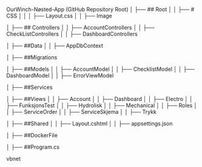 OurWinch-Nøsted-App (GitHub Repository Root)
│ ├── ## Root
│ │ ├── # CSS
│ │ │ ├── Layout.css
│ │ ├── Image

│ ├── ## Controllers
│ │ ├── AccountControllers
│ │ ├── CheckListControllers
│ │ ├── DashboardControllers

│ ├── ##Data
│ │ ├── AppDbContext

│ ├── ##Migrations

│ ├── ##Models
│ │ ├── AccountModel
│ │ ├── ChecklistModel
│ │ ├── DashboardModel
│ │ ├── ErrorViewModel

│ ├── ##Services

│ ├── ##Views
│ │ ├── Account
│ │ ├── Dashboard
│ │ ├── Electro
│ │ ├── FunksjonsTest
│ │ ├── Hydrolisk
│ │ ├── Mechanical
│ │ ├── Roles
│ │ ├── ServiceOrder
│ │ ├── ServiceSkjema
│ │ ├── Trykk

│ ├── ##Shared
│ │ ├── Layout.cshtml
│ │ ├── appsettings.json

│ ├── ##DockerFile

│ ├── ##Program.cs

vbnet